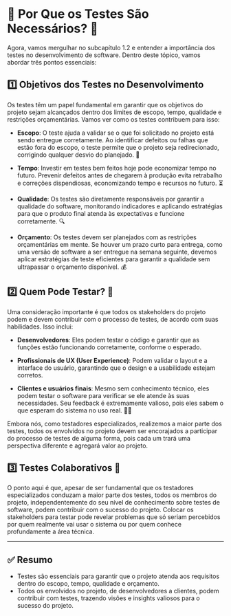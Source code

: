 # 🎯 Por Que os Testes São Necessários? 🧪

Agora, vamos mergulhar no subcapítulo 1.2 e entender a importância dos testes no desenvolvimento de software. Dentro deste tópico, vamos abordar três pontos essenciais:

## 1️⃣ Objetivos dos Testes no Desenvolvimento

Os testes têm um papel fundamental em garantir que os objetivos do projeto sejam alcançados dentro dos limites de escopo, tempo, qualidade e restrições orçamentárias. Vamos ver como os testes contribuem para isso:

- **Escopo**: O teste ajuda a validar se o que foi solicitado no projeto está sendo entregue corretamente. Ao identificar defeitos ou falhas que estão fora do escopo, o teste permite que o projeto seja redirecionado, corrigindo qualquer desvio do planejado. 📝

- **Tempo**: Investir em testes bem feitos hoje pode economizar tempo no futuro. Prevenir defeitos antes de chegarem à produção evita retrabalho e correções dispendiosas, economizando tempo e recursos no futuro. ⏳

- **Qualidade**: Os testes são diretamente responsáveis por garantir a qualidade do software, monitorando indicadores e aplicando estratégias para que o produto final atenda às expectativas e funcione corretamente. 🔍

- **Orçamento**: Os testes devem ser planejados com as restrições orçamentárias em mente. Se houver um prazo curto para entrega, como uma versão de software a ser entregue na semana seguinte, devemos aplicar estratégias de teste eficientes para garantir a qualidade sem ultrapassar o orçamento disponível. 💰

## 2️⃣ Quem Pode Testar? 👥

Uma consideração importante é que todos os stakeholders do projeto podem e devem contribuir com o processo de testes, de acordo com suas habilidades. Isso inclui:

- **Desenvolvedores**: Eles podem testar o código e garantir que as funções estão funcionando corretamente, conforme o esperado.

- **Profissionais de UX (User Experience)**: Podem validar o layout e a interface do usuário, garantindo que o design e a usabilidade estejam corretos.

- **Clientes e usuários finais**: Mesmo sem conhecimento técnico, eles podem testar o software para verificar se ele atende às suas necessidades. Seu feedback é extremamente valioso, pois eles sabem o que esperam do sistema no uso real. 🧑‍💻

Embora nós, como testadores especializados, realizemos a maior parte dos testes, todos os envolvidos no projeto devem ser encorajados a participar do processo de testes de alguma forma, pois cada um trará uma perspectiva diferente e agregará valor ao projeto.

## 3️⃣ Testes Colaborativos 🤝

O ponto aqui é que, apesar de ser fundamental que os testadores especializados conduzam a maior parte dos testes, todos os membros do projeto, independentemente do seu nível de conhecimento sobre testes de software, podem contribuir com o sucesso do projeto. Colocar os stakeholders para testar pode revelar problemas que só seriam percebidos por quem realmente vai usar o sistema ou por quem conhece profundamente a área técnica.

---

## ✅ Resumo

- Testes são essenciais para garantir que o projeto atenda aos requisitos dentro do escopo, tempo, qualidade e orçamento.
- Todos os envolvidos no projeto, de desenvolvedores a clientes, podem contribuir com testes, trazendo visões e insights valiosos para o sucesso do projeto.
